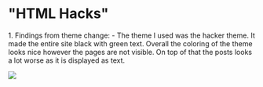 # "HTML Hacks"

<body>
<p>1. Findings from theme change:
- The theme I used was the hacker theme. It made the entire site black with green text. Overall the coloring of the theme looks nice
however the pages are not visible. On top of that the posts looks a lot worse as it is displayed as text.</p>
</body>
<body>
    <img src="https://ibb.co/1vYYg5b">
</body>